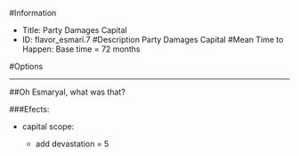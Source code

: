 #Information
 - Title: Party Damages Capital
 - ID: flavor_esmari.7
#Description
Party Damages Capital
#Mean Time to Happen:
Base time = 72 months

#Options

___
##Oh Esmaryal, what was that?

###Efects:<ul><li>capital scope:</li><ul><li>add devastation = 5</li></ul></ul>
